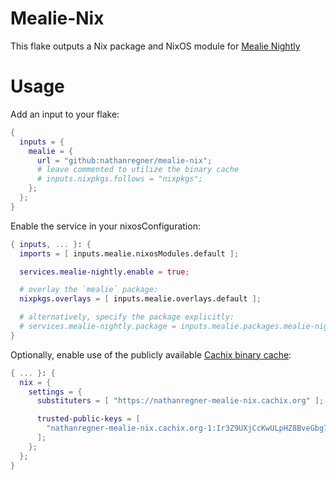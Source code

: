 # Mealie-Nix

This flake outputs a Nix package and NixOS module for [Mealie Nightly](https://nightly.mealie.io/)

# Usage

Add an input to your flake:

```nix
{
  inputs = {
    mealie = {
      url = "github:nathanregner/mealie-nix";
      # leave commented to utilize the binary cache
      # inputs.nixpkgs.follows = "nixpkgs";
    };
  };
}
```

Enable the service in your nixosConfiguration:

```nix
{ inputs, ... }: {
  imports = [ inputs.mealie.nixosModules.default ];

  services.mealie-nightly.enable = true;

  # overlay the `mealie` package:
  nixpkgs.overlays = [ inputs.mealie.overlays.default ];

  # alternatively, specify the package explicitly:
  # services.mealie-nightly.package = inputs.mealie.packages.mealie-nightly;
}
```

Optionally, enable use of the publicly available [Cachix binary
cache](https://app.cachix.org/cache/nathanregner-mealie-nix):

```nix
{ ... }: {
  nix = {
    settings = {
      substituters = [ "https://nathanregner-mealie-nix.cachix.org" ];

      trusted-public-keys = [
        "nathanregner-mealie-nix.cachix.org-1:Ir3Z9UXjCcKwULpHZ8BveGbg7Az7edKLs4RPlrM1USM="
      ];
    };
  };
}
```
